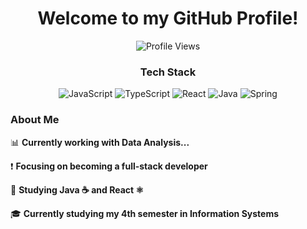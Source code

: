 <div align="center">
  <h1>Welcome to my GitHub Profile!</h1>

  <img src="https://komarev.com/ghpvc/?username=hugoFreit4s&color=blueviolet" alt="Profile Views" />

  <h3>Tech Stack</h3>
  <p>
    <img src="https://img.shields.io/badge/JavaScript-323330?style=plastic&logo=javascript&logoColor=F7DF1E" alt="JavaScript" />
    <img src="https://img.shields.io/badge/TypeScript-007ACC?style=plastic&logo=typescript&logoColor=white" alt="TypeScript" />
    <img src="https://img.shields.io/badge/React-20232A?style=plastic&logo=react&logoColor=61DAFB" alt="React" />
    <img src="https://img.shields.io/badge/Java-007396?style=plastic&logo=java&logoColor=white" alt="Java" />
    <img src="https://img.shields.io/badge/Spring-6DB33F?style=plastic&logo=spring&logoColor=white" alt="Spring" />
  </p>

  <div align="left" style="margin-top: 20px;">
    <h3>About Me</h3>
    <p>📊 <strong>Currently working with Data Analysis...</strong></p>
    <p>❗ <strong>Focusing on becoming a full-stack developer</strong></p>
    <p>📖 <strong>Studying Java ☕ and React ⚛️</strong></p>
    <p>🎓 <strong>Currently studying my 4th semester in Information Systems</strong></p>
  </div>
</div>

